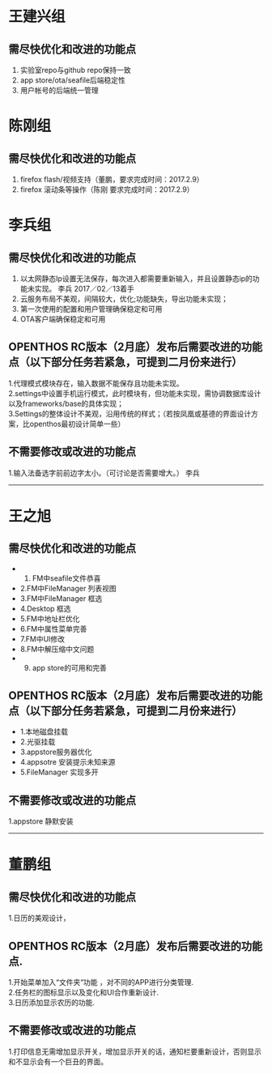 # 王建兴组
## 需尽快优化和改进的功能点 
1. 实验室repo与github repo保持一致 
2. app store/ota/seafile后端稳定性
3. 用户帐号的后端统一管理

# 陈刚组
## 需尽快优化和改进的功能点 
1. firefox flash/视频支持（董鹏，要求完成时间：2017.2.9）
1. firefox 滚动条等操作（陈刚 要求完成时间：2017.2.9）

# 李兵组
## 需尽快优化和改进的功能点  
  1. 以太网静态Ip设置无法保存，每次进入都需要重新输入，并且设置静态ip的功能未实现。  李兵   2017／02／13着手  
  2. 云服务布局不美观，间隔较大，优化;功能缺失，导出功能未实现；  
  3. 第一次使用的配置和用户管理确保稳定和可用
  4. OTA客户端确保稳定和可用
  
## OPENTHOS RC版本（2月底）发布后需要改进的功能点（以下部分任务若紧急，可提到二月份来进行）  
  1.代理模式模块存在，输入数据不能保存且功能未实现。  
  2.settings中设置手机运行模式，此时模块有，但功能未实现，需协调数据库设计以及frameworks/base的具体实现；  
  3.Settings的整体设计不美观，沿用传统的样式；（若按凤凰或基德的界面设计方案，比openthos最初设计简单一些）  
  
  
## 不需要修改或改进的功能点  
  1.输入法备选字前前边字太小。（可讨论是否需要增大。） 李兵  
  
------------------------------------------------------------------------------
# 王之旭
## 需尽快优化和改进的功能点  
  - 1. FM中seafile文件恭喜
  - 2.FM中FileManager 列表视图
  - 3.FM中FileManager 框选
  - 4.Desktop 框选
  - 5.FM中地址栏优化
  - 6.FM中属性菜单完善
  - 7.FM中UI修改
  - 8.FM中解压缩中文问题
  - 9. app store的可用和完善
  
  
## OPENTHOS RC版本（2月底）发布后需要改进的功能点（以下部分任务若紧急，可提到二月份来进行）  
  - 1.本地磁盘挂载
  - 2.光驱挂载
  - 3.appstore服务器优化
  - 4.appsotre 安装提示未知来源
  - 5.FileManager 实现多开  
  
## 不需要修改或改进的功能点  
  1.appstore 静默安装

------------------------------------------------------------------------------

# 董鹏组
## 需尽快优化和改进的功能点  
  1.日历的美观设计，  
 
## OPENTHOS RC版本（2月底）发布后需要改进的功能点. 
  1.开始菜单加入“文件夹“功能 ，对不同的APP进行分类管理.  
  2.任务栏的图标显示以及变化和UI合作重新设计.  
  3.日历添加显示农历的功能.
  
## 不需要修改或改进的功能点  
  1.打印信息无需增加显示开关，增加显示开关的话，通知栏要重新设计，否则显示和不显示会有一个巨丑的界面。


  
